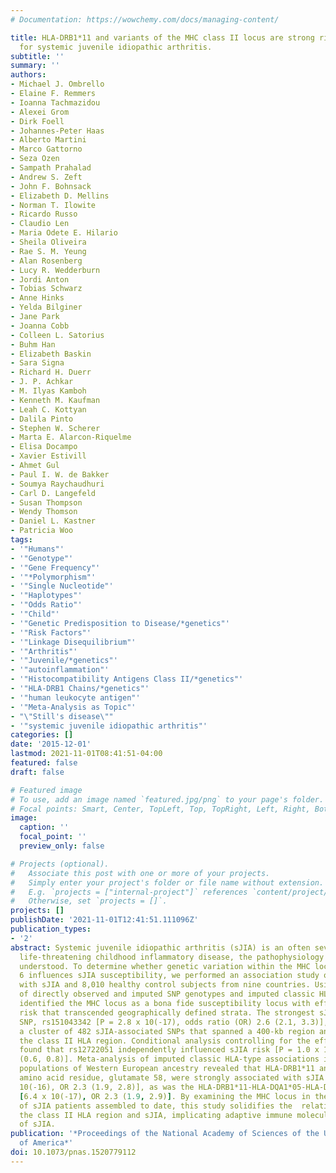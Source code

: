 ```yaml
---
# Documentation: https://wowchemy.com/docs/managing-content/

title: HLA-DRB1*11 and variants of the MHC class II locus are strong risk factors
  for systemic juvenile idiopathic arthritis.
subtitle: ''
summary: ''
authors:
- Michael J. Ombrello
- Elaine F. Remmers
- Ioanna Tachmazidou
- Alexei Grom
- Dirk Foell
- Johannes-Peter Haas
- Alberto Martini
- Marco Gattorno
- Seza Ozen
- Sampath Prahalad
- Andrew S. Zeft
- John F. Bohnsack
- Elizabeth D. Mellins
- Norman T. Ilowite
- Ricardo Russo
- Claudio Len
- Maria Odete E. Hilario
- Sheila Oliveira
- Rae S. M. Yeung
- Alan Rosenberg
- Lucy R. Wedderburn
- Jordi Anton
- Tobias Schwarz
- Anne Hinks
- Yelda Bilginer
- Jane Park
- Joanna Cobb
- Colleen L. Satorius
- Buhm Han
- Elizabeth Baskin
- Sara Signa
- Richard H. Duerr
- J. P. Achkar
- M. Ilyas Kamboh
- Kenneth M. Kaufman
- Leah C. Kottyan
- Dalila Pinto
- Stephen W. Scherer
- Marta E. Alarcon-Riquelme
- Elisa Docampo
- Xavier Estivill
- Ahmet Gul
- Paul I. W. de Bakker
- Soumya Raychaudhuri
- Carl D. Langefeld
- Susan Thompson
- Wendy Thomson
- Daniel L. Kastner
- Patricia Woo
tags:
- '"Humans"'
- '"Genotype"'
- '"Gene Frequency"'
- '"*Polymorphism"'
- '"Single Nucleotide"'
- '"Haplotypes"'
- '"Odds Ratio"'
- '"Child"'
- '"Genetic Predisposition to Disease/*genetics"'
- '"Risk Factors"'
- '"Linkage Disequilibrium"'
- '"Arthritis"'
- '"Juvenile/*genetics"'
- '"autoinflammation"'
- '"Histocompatibility Antigens Class II/*genetics"'
- '"HLA-DRB1 Chains/*genetics"'
- '"human leukocyte antigen"'
- '"Meta-Analysis as Topic"'
- "\"Still's disease\""
- '"systemic juvenile idiopathic arthritis"'
categories: []
date: '2015-12-01'
lastmod: 2021-11-01T08:41:51-04:00
featured: false
draft: false

# Featured image
# To use, add an image named `featured.jpg/png` to your page's folder.
# Focal points: Smart, Center, TopLeft, Top, TopRight, Left, Right, BottomLeft, Bottom, BottomRight.
image:
  caption: ''
  focal_point: ''
  preview_only: false

# Projects (optional).
#   Associate this post with one or more of your projects.
#   Simply enter your project's folder or file name without extension.
#   E.g. `projects = ["internal-project"]` references `content/project/deep-learning/index.md`.
#   Otherwise, set `projects = []`.
projects: []
publishDate: '2021-11-01T12:41:51.111096Z'
publication_types:
- '2'
abstract: Systemic juvenile idiopathic arthritis (sJIA) is an often severe, potentially
  life-threatening childhood inflammatory disease, the pathophysiology of which is  poorly
  understood. To determine whether genetic variation within the MHC locus on chromosome
  6 influences sJIA susceptibility, we performed an association study of 982 children
  with sJIA and 8,010 healthy control subjects from nine countries. Using meta-analysis
  of directly observed and imputed SNP genotypes and imputed classic HLA types, we
  identified the MHC locus as a bona fide susceptibility locus with effects on sJIA
  risk that transcended geographically defined strata. The strongest sJIA-associated
  SNP, rs151043342 [P = 2.8 x 10(-17), odds ratio (OR) 2.6 (2.1, 3.3)], was part of
  a cluster of 482 sJIA-associated SNPs that spanned a 400-kb region and included
  the class II HLA region. Conditional analysis controlling for the effect of rs151043342
  found that rs12722051 independently influenced sJIA risk [P = 1.0 x 10(-5), OR 0.7
  (0.6, 0.8)]. Meta-analysis of imputed classic HLA-type associations in six study
  populations of Western European ancestry revealed that HLA-DRB1*11 and its defining
  amino acid residue, glutamate 58, were strongly associated with sJIA [P = 2.7 x
  10(-16), OR 2.3 (1.9, 2.8)], as was the HLA-DRB1*11-HLA-DQA1*05-HLA-DQB1*03 haplotype
  [6.4 x 10(-17), OR 2.3 (1.9, 2.9)]. By examining the MHC locus in the largest collection
  of sJIA patients assembled to date, this study solidifies the  relationship between
  the class II HLA region and sJIA, implicating adaptive immune molecules in the pathogenesis
  of sJIA.
publication: '*Proceedings of the National Academy of Sciences of the United States
  of America*'
doi: 10.1073/pnas.1520779112
---
```

